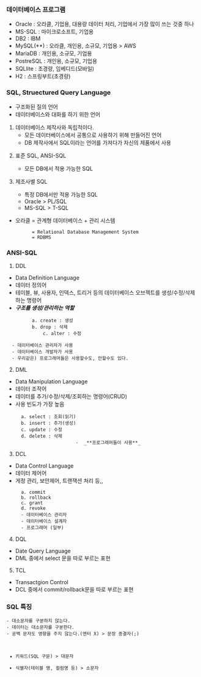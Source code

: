 <h3 id="데이터베이스-프로그램">데이터베이스 프로그램</h3>
<ul>
<li>Oracle : 오라클, 기업용, 대용량 데이터 처리, 기업에서 가장 많이 쓰는 것중 하나</li>
<li>MS-SQL : 마이크로소프트, 기업용</li>
<li>DB2 : IBM</li>
<li>MySQL(**) : 오라클, 개인용, 소규모, 기업용 &gt; AWS</li>
<li>MariaDB : 개인용, 소규모, 기업용</li>
<li>PostreSQL : 개인용, 소규모, 기업용</li>
<li>SQLlite : 초경량, 임베디드(모바일)</li>
<li>H2 : 스프링부트(초경량)</li>
</ul>
<h3 id="sql-struectured-query-language">SQL, Struectured Query Language</h3>
<ul>
<li>구조화된 질의 언어</li>
<li>데이터베이스와 대화를 하기 위한 언어</li>
</ul>
<ol>
<li>데이터베이스 제작사와 독립적이다.<ul>
<li>모든 데이터베이스에서 공통으로 사용하기 위해 만들어진 언어</li>
<li>DB 제작사에서 SQL이라는 언어를 가져다가 자신의 제품에서 사용</li>
</ul>
</li>
</ol>
<ol start="2">
<li><p>표준 SQL, ANSI-SQL</p>
<ul>
<li>모든 DB에서 적용 가능한 SQL</li>
</ul>
</li>
<li><p>제조사별 SQL</p>
<ul>
<li>특정 DB에서만 적용 가능한 SQL</li>
<li>Oracle &gt; PL/SQL</li>
<li>MS-SQL &gt; T-SQL</li>
</ul>
</li>
</ol>
<ul>
<li>오라클 = 관계형 데이터베이스 + 관리 시스템<pre><code>      = Relational Database Management System
      = RDBMS</code></pre></li>
</ul>
<h3 id="ansi-sql">ANSI-SQL</h3>
<ol>
<li>DDL</li>
</ol>
<ul>
<li>Data Definition Language</li>
<li>데이터 정의어</li>
<li>테이블, 뷰, 사용자, 인덱스, 트리거 등의 데이터베이스 오브젝트를 생성/수정/삭제하는 명령어</li>
<li><em><strong>구조를 생성/관리하는 역할</strong></em><pre><code>      a. create : 생성
      b. drop : 삭제
          c. alter : 수정</code></pre></li>
</ul>
<pre><code>  - 데이터베이스 관리자가 사용
  - 데이터베이스 개발자가 사용
  - 우리같은) 프로그래머들은 사용할수도, 안할수도 있다.</code></pre><ol start="2">
<li>DML</li>
</ol>
<ul>
<li>Data Manipulation Language</li>
<li>데이터 조작어</li>
<li>데이터를 추가/수정/삭제/조회하는 명령어(CRUD)</li>
<li>사용 빈도가 가장 높음<pre><code>  a. select : 조회(읽기) 
  b. insert : 추가(생성)
  c. update : 수정
  d. delete : 삭제
                      -  _**프로그래머들이 사용**_</code></pre></li>
</ul>
<ol start="3">
<li>DCL</li>
</ol>
<ul>
<li>Data Control Language</li>
<li>데이터 제어어</li>
<li>게정 관리, 보안제어, 트랜잭션 처리 등,,<pre><code>  a. commit
  b. rollback
  c. grant
  d. revoke
  - 데이터베이스 관리자
  - 데이터베이스 설계자
  - 프로그래머 (일부)</code></pre></li>
</ul>
<ol start="4">
<li>DQL</li>
</ol>
<ul>
<li>Date Query Language</li>
<li>DML 중에서 select 문을 따로 부르는 표현</li>
</ul>
<ol start="5">
<li>TCL</li>
</ol>
<ul>
<li>Transactgion Control </li>
<li>DCL 중에서 commit/rollback문을 따로 부르는 표현</li>
</ul>
<h3 id="sql-특징">SQL 특징</h3>
<pre><code>- 대소문자를 구분하지 않는다.
- 데이터는 대소문자를 구분한다.
- 공백 문자도 영향을 주지 않는다.(엔터 X) &gt; 문장 종결자(;) 

- 키워드(SQL 구문) &gt; 대문자
-  식별자(테이블 명, 컬럼명 등) &gt; 소문자</code></pre>